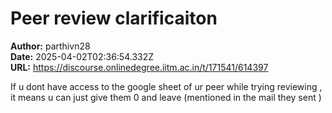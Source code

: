 # Peer review clarificaiton

**Author:** parthivn28  
**Date:** 2025-04-02T02:36:54.332Z  
**URL:** https://discourse.onlinedegree.iitm.ac.in/t/171541/614397

If u dont have access to the google sheet of ur peer while trying reviewing , it means u can just give them 0 and leave (mentioned in the mail they sent )
